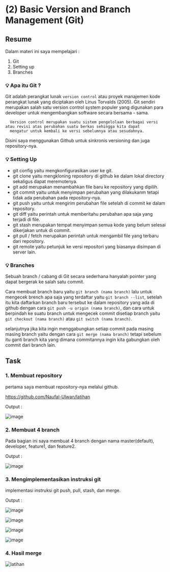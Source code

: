 # (2) Basic Version and Branch Management (Git)

## Resume
Dalam materi ini saya mempelajari : 
1. Git
2. Setting up
3. Branches

### 💡 Apa itu Git ?
Git adalah perangkat lunak `version control` atau proyek manajemen kode perangkat lunak yang diciptakan oleh Linus Torvalds (2005).
Git sendiri merupakan salah satu version control system populer yang digunakan para developer untuk mengembangkan software secara bersama - sama. 

      Version control merupakan suatu sistem pengelolaan berbagai versi atau revisi atas perubahan suatu berkas sehingga kita dapat 
      mengatur untuk kembali ke versi sebelumnya atau sesudahnya.
      
Disini saya menggunakan Github untuk sinkronis versioning dan juga repository-nya.
      
### 💡 Setting Up
- git config yaitu mengkonfigurasikan user ke git.
- git clone yaitu mengkloning repository di github ke dalam lokal directory sekaligus dapat meremotenya.
- git add merupakan menambahkan file baru ke repository yang dipilih.
- git commit yaitu untuk menyimpan perubahan yang dilakukanm tetapi tidak ada perubahan pada repository-nya.
- git push yaitu untuk mengirim perubahan file setelah di commit ke dalam repository.
- git diff yaitu perintah untuk memberitahu perubahan apa saja yang terjadi di file.
- git stash merupakan tempat menyimpan semua kode yang belum selesai dikerjakan untuk di commit.
- git pull / fetch merupakan perintah untuk mengambil file yang terbaru dari repository.
- git remote yaitu  petunjuk ke versi repositori yang biasanya disimpan di server lain.

### 💡 Branches
Sebuah branch / cabang di Git secara sederhana hanyalah pointer yang dapat bergerak ke salah satu commit.

Cara membuat branch baru yaitu `git branch (nama branch)` lalu untuk mengecek brench apa saja yang terdaftar yaitu `git branch --list`, setelah itu kita daftarkan branch baru tersebut ke dalam repository yang ada di github dengan cara `git push -u origin (nama branch)`, dan cara untuk berpindah ke suatu branch untuk mengecek commit disetiap branch yaitu `git checkout (nama branch)` atau `git switch (nama branch)`.

selanjutnya jika kita ingin menggabungkan setiap commit pada masing masing branch yaitu dengan cara `git merge (nama branch)` tetapi sebelum itu ganti branch kita yang dimana commitannya ingin kita gabungkan oleh commit dari branch lain.

## Task
### 1. Membuat repository
pertama saya membuat repository-nya melalui github.

https://github.com/Naufal-Ulwan/latihan

Output : 

![image](https://user-images.githubusercontent.com/75620422/155055809-7c9936b1-0df8-4c91-a4b9-5e3c62fb658f.png)


### 2. Membuat 4 branch
Pada bagian ini saya membuat 4 branch dengan nama master(default), developer, feature1, dan feature2.

Output :

![image](https://user-images.githubusercontent.com/75620422/155055386-be907677-3717-4e8f-b10f-47c4f8f566e7.png)

### 3. Mengimplementasikan instruksi git
implementasi instruksi git push, pull, stash, dan merge.

Output : 

![image](https://user-images.githubusercontent.com/75620422/155057001-3161ec38-f149-4b41-8975-9427d3c8dea7.png)

![image](https://user-images.githubusercontent.com/75620422/155057134-0200bda0-bf77-4243-b714-21f3f500d467.png)

![image](https://user-images.githubusercontent.com/75620422/155059606-49f90177-abbc-4e9f-8415-350b8ef3d672.png)

![image](https://user-images.githubusercontent.com/75620422/155060380-b92555d1-8ea5-4c3e-ae2c-dc623348b311.png)

### 4. Hasil merge

![latihan](/screenshots/LatihanSec2.png)



